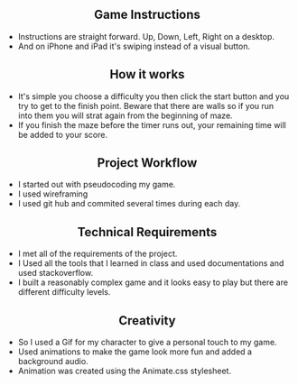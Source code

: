 <center><h2>Game Instructions</h2></center>

* Instructions are straight forward. Up, Down, Left, Right on a desktop.
* And on iPhone and iPad it's swiping instead of a visual button.

<center><h2>How it works</h2></center>

* It's simple you choose a difficulty you then click the start button and you try to get to the finish point. Beware that there are walls so if you run into them you will strat again from the beginning of maze.
* If you finish the maze before the timer runs out, your remaining time will be added to your score.

<center><h2>Project Workflow</h2></center>

* I started out with pseudocoding my game.
* I used wireframing
* I used git hub and commited several times during each day.

<center><h2>Technical Requirements</h2></center>

* I met all of the requirements of the project.
* I Used all the tools that I learned in class and used documentations and used stackoverflow.
* I built a reasonably complex game and it looks easy to play but there are different difficulty levels.

<center><h2>Creativity</h2></center>

* So I used a Gif for my character to give a personal touch to my game.
* Used animations to make the game look more fun and added a background audio.
* Animation was created using the Animate.css stylesheet.